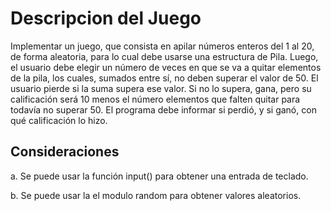 # Descripcion del Juego

Implementar un juego, que consista en apilar números enteros del 1 al 20, de forma aleatoria, para lo cual debe usarse una estructura de Pila. Luego, el usuario debe elegir un número de veces en que se va a quitar elementos de la pila, los cuales, sumados entre sí, no deben superar el valor de 50. El usuario pierde si la suma supera ese valor. Si no lo supera, gana, pero su calificación será 10 menos el número elementos que falten quitar para todavía no superar 50. El programa debe informar si perdió, y si ganó, con qué calificación lo hizo.

## Consideraciones

a. Se puede usar la función input() para obtener una entrada de teclado.

b. Se puede usar la el modulo random para obtener valores aleatorios.